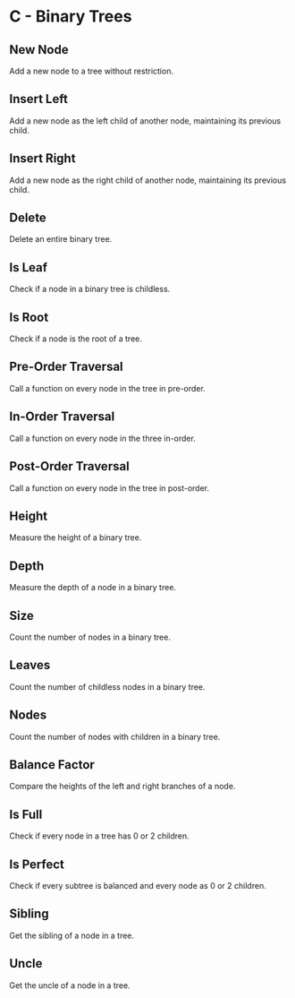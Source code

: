# C - Binary Trees

## New Node
Add a new node to a tree without restriction.

## Insert Left
Add a new node as the left child of another node, maintaining its previous child.

## Insert Right
Add a new node as the right child of another node, maintaining its previous child.

## Delete
Delete an entire binary tree.

## Is Leaf
Check if a node in a binary tree is childless.

## Is Root
Check if a node is the root of a tree.

## Pre-Order Traversal
Call a function on every node in the tree in pre-order.

## In-Order Traversal
Call a function on every node in the three in-order.

## Post-Order Traversal
Call a function on every node in the tree in post-order.

## Height
Measure the height of a binary tree.

## Depth
Measure the depth of a node in a binary tree.

## Size
Count the number of nodes in a binary tree.

## Leaves
Count the number of childless nodes in a binary tree.

## Nodes
Count the number of nodes with children in a binary tree.

## Balance Factor
Compare the heights of the left and right branches of a node.

## Is Full
Check if every node in a tree has 0 or 2 children.

## Is Perfect
Check if every subtree is balanced and every node as 0 or 2 children.

## Sibling
Get the sibling of a node in a tree.

## Uncle
Get the uncle of a node in a tree.
